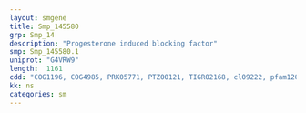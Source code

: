 ```yaml
---
layout: smgene
title: Smp_145580
grp: Smp_14
description: "Progesterone induced blocking factor"
smp: Smp_145580.1
uniprot: "G4VRW9"
length:  1161
cdd: "COG1196, COG4985, PRK05771, PTZ00121, TIGR02168, cl09222, pfam12004"
kk: ns
categories: sm
---
```

